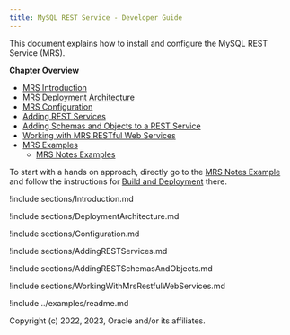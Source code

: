 ```yaml
---
title: MySQL REST Service - Developer Guide
---
```


This document explains how to install and configure the MySQL REST Service (MRS).

__Chapter Overview__

- [MRS Introduction](#introduction-to-the-mysql-rest-service)
- [MRS Deployment Architecture](#deployment-architecture)
- [MRS Configuration](#configuration-of-the-mysql-rest-service)
- [Adding REST Services](#adding-rest-services)
- [Adding Schemas and Objects to a REST Service](#adding-schemas-and-objects-to-a-rest-service)
- [Working with MRS RESTful Web Services](#working-with-mrs-restful-web-services)
- [MRS Examples](#mrs-examples)
  - [MRS Notes Examples](#mrs-notes-examples)

To start with a hands on approach, directly go to the [MRS Notes Example](#mrs-notes-examples) and follow the instructions for [Build and Deployment](#build-and-deployment) there.

!include sections/Introduction.md

!include sections/DeploymentArchitecture.md

!include sections/Configuration.md

!include sections/AddingRESTServices.md

!include sections/AddingRESTSchemasAndObjects.md

!include sections/WorkingWithMrsRestfulWebServices.md

!include ../examples/readme.md

Copyright (c) 2022, 2023, Oracle and/or its affiliates.
